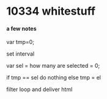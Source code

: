 # 10334 whitestuff



#### a few notes
 var tmp=0;

 set interval 

 var sel = how many are selected = 0;

 if tmp == sel do nothing
 else
 tmp = el


 filter loop and deliver html